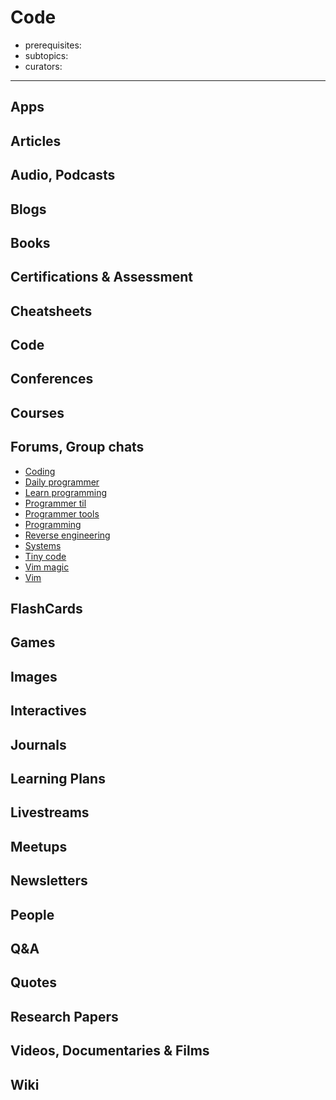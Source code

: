 # Code

- prerequisites:
- subtopics:
- curators:

------

## Apps

## Articles

## Audio, Podcasts

## Blogs

## Books

## Certifications & Assessment

## Cheatsheets

## Code

## Conferences

## Courses

## Forums, Group chats

- [Coding](https://www.reddit.com/r/coding/)
- [Daily programmer](https://www.reddit.com/r/dailyprogrammer/)
- [Learn programming](https://www.reddit.com/r/learnprogramming/)
- [Programmer til](https://www.reddit.com/r/ProgrammerTIL/)
- [Programmer tools](https://www.reddit.com/r/programmingtools/)
- [Programming](https://www.reddit.com/r/programming/)
- [Reverse engineering](https://www.reddit.com/r/ReverseEngineering/)
- [Systems](https://www.reddit.com/r/systems/)
- [Tiny code](https://www.reddit.com/r/tinycode/)
- [Vim magic](https://www.reddit.com/r/vim_magic/)
- [Vim](https://www.reddit.com/r/vim/)

## FlashCards

## Games

## Images

## Interactives

## Journals

## Learning Plans

## Livestreams

## Meetups

## Newsletters

## People

## Q&A

## Quotes

## Research Papers

## Videos, Documentaries & Films

## Wiki
